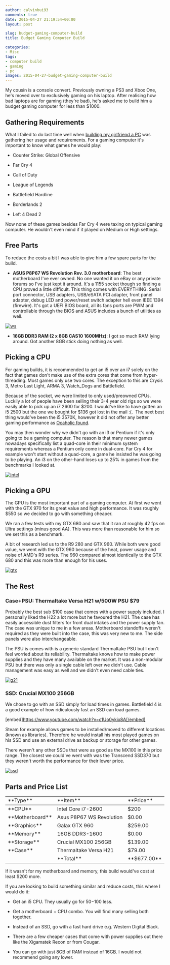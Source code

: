 ```yaml
---
author: calvinbui93
comments: true
date: 2015-04-27 21:19:54+00:00
layout: post

slug: budget-gaming-computer-build
title: Budget Gaming Computer Build

categories:
- Misc
tags:
- computer build
- gaming
- pc
images: 2015-04-27-budget-gaming-computer-build
---
```


My cousin is a console convert. Previously owning a PS3 and Xbox One, he's moved over to exclusively gaming on his laptop. After realising how bad laptops are for gaming (they're bad), he's asked me to build him a budget gaming computer for less than $1000.

<!-- more -->


## Gathering Requirements


What I failed to do last time well when [building my girlfriend a PC](https://calvin.me/computer-build-girlfriend/) was gathering her usage and requirements. For a gaming computer it's important to know what games he would play:



	
  * Counter Strike: Global Offensive

	
  * Far Cry 4

	
  * Call of Duty

	
  * League of Legends

	
  * Battlefield Hardline

	
  * Borderlands 2

	
  * Left 4 Dead 2


Now none of these games besides Far Cry 4 were taxing on typical gaming computer. He wouldn't even mind if it played on Medium or High settings.


## Free Parts


To reduce the costs a bit I was able to give him a few spare parts for the build.



	
  * **ASUS P8P67 WS Revolution Rev. 3.0 motherboard**: The best motherboard I've ever owned. No one wanted it on eBay or any private forums so I've just kept it around. It's a 1155 socket though so finding a CPU proved a little difficult. This thing comes with EVERYTHING. Serial port connector, USB adapters, USB/eSATA PCI adapter, front panel adapter, debug LED and power/reset switch adapter hell even IEEE 1394 (firewire). It's got a UEFI BIOS board, all its fans ports are PWM and controllable through the BIOS and ASUS includes a bunch of utilities as well.


[![ws](http://calvinbuiblog.files.wordpress.com/2015/04/ws.jpg)](http://calvinbuiblog.files.wordpress.com/2015/04/ws.jpg)



	
  * **16GB DDR3 RAM (2 x 8GB CAS10 1600MHz)**: I got so much RAM lying around. Got another 8GB stick doing nothing as well.




## Picking a CPU


For gaming builds, it is recommended to get an i5 over an i7 solely on the fact that games don't make use of the extra cores that come from hyper-threading. Most games only use two cores. The exception to this are Crysis 3, Metro Last Light, ARMA 3, Watch_Dogs and Battlefield.

Because of the socket, we were limited to only used/preowned CPUs. Luckily a lot of people have been selling their 3-4 year old rigs so we were easily able to pick up an i7 2600 for $200. I would've like to have gotten an i5 2500 but the one we bought for $136 got lost in the mail :(.  The next best thing would've been the i5 3570K, however it did not offer any better gaming performance as [Ocaholic found](http://www.ocaholic.ch/modules/smartsection/item.php?itemid=1150).

You may then wonder why we didn't go with an i3 or Pentium if it's only going to be a gaming computer. The reason is that many newer games nowadays specifically list a quad-core in their minimum system requirements whereas a Pentium only come in dual-core. Far Cry 4 for example won't start without a quad-core, a game he insisted he was going to be playing. An i3 on the other-hand loses up to 25% in games from the benchmarks I looked at.

[![intel](https://calvin.me/mymedia/uploads/2015/04/intel-300x200.jpg)](https://calvin.me/mymedia/uploads/2015/04/intel.jpg)


## Picking a GPU


The GPU is the most important part of a gaming computer. At first we went with the GTX 970 for its great value and high performance. It was roughly $550 so we decided to go with something cheaper.

We ran a few tests with my GTX 680 and saw that it ran at roughly 42 fps on Ultra settings (minus good AA). This was more than reasonable for him so we set this as a benchmark.

A bit of research led us to the R9 280 and GTX 960. While both were good value, we went with the GTX 960 because of the heat, power usage and noise of AMD's R9 series. The 960 compared almost identically to the GTX 680 and this was more than enough for his uses.

[![gtx](https://calvin.me/mymedia/uploads/2015/04/gtx-e1430072757571-300x159.jpg)](https://calvin.me/mymedia/uploads/2015/04/gtx.jpg)


## The Rest




### Case+PSU: Thermaltake Versa H21 w/500W PSU $79


Probably the best sub $100 case that comes with a power supply included. I personally liked the H22 a lot more but he favoured the H21. The case has easily accessible dust filters for front dual intakes and the power supply fan. The case was unique to me in a few areas. Motherboard standoffs weren't required as they were built into the case, this was very new to me. The side panels were also interchangeable.

The PSU is comes with is a generic standard Thermaltake PSU but I don't feel worried about its reliability. Thermaltake knows how to make power supplies and they have many available on the market. It was a non-modular PSU but there was only a single cable left over we didn't use. Cable management was easy as well and we didn't even need cable ties.

[![g21](https://calvin.me/mymedia/uploads/2015/04/g21.jpeg)](https://calvin.me/mymedia/uploads/2015/04/g21.jpeg)


### SSD: Crucial MX100 256GB


We chose to go with an SSD simply for load times in games. Battlefield 4 is a good example of how ridiculously fast an SSD can load games.

[embed]https://www.youtube.com/watch?v=c1Uo0ykix8A[/embed]

Steam for example allows games to be installed/moved to different locations (known as libraries). Therefore he would install his most played games on his SSD and use an external drive as backup or storage for other games.

There weren't any other SSDs that were as good as the MX100 in this price range. The closest we could've went with was the Transcend SSD370 but they weren't worth the performance for their lower price.

[![ssd](https://calvin.me/mymedia/uploads/2015/04/ssd-300x169.jpg)](http://calvinbuiblog.files.wordpress.com/2015/04/ssd.jpg)


## Parts and Price List


<table >

<tr >

<td >**Type**
</td>

<td >**Item**
</td>

<td >**Price**
</td>
</tr>

<tbody >
<tr >

<td >**CPU**
</td>

<td >Intel Core i7-2600
</td>

<td >$200
</td>
</tr>
<tr >

<td >**Motherboard**
</td>

<td >Asus P8P67 WS Revolution
</td>

<td >$0.00
</td>
</tr>
<tr >

<td >**Graphics**
</td>

<td >Galax GTX 960
</td>

<td >$259.00
</td>
</tr>
<tr >

<td >**Memory**
</td>

<td >16GB DDR3-1600
</td>

<td >$0.00
</td>
</tr>
<tr >

<td >**Storage**
</td>

<td >Crucial MX100 256GB
</td>

<td >$139.00
</td>
</tr>
<tr >

<td >**Case**
</td>

<td >Thermaltake Versa H21
</td>

<td >$79.00
</td>
</tr>
<tr >

<td >
</td>

<td >**Total**
</td>

<td >**$677.00**
</td>
</tr>
</tbody>
</table>
If it wasn't for my motherboard and memory, this build would've cost at least $200 more.

If you are looking to build something similar and reduce costs, this where I would do it:



	
  * Get an i5 CPU. They usually go for $50-$100 less.

	
  * Get a motherboard + CPU combo. You will find many selling both together.

	
  * Instead of an SSD, go with a fast hard drive e.g. Western Digital Black.

	
  * There are a few cheaper cases that come with power supplies out there like the Xigamatek Recon or from Cougar.

	
  * You can go with just 8GB of RAM instead of 16GB. I would not recommend going any lower.


